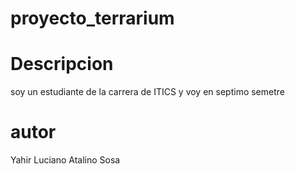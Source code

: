 # proyecto_terrarium

# Descripcion

soy un estudiante de la carrera de ITICS y voy en septimo semetre

# autor

Yahir Luciano Atalino Sosa
